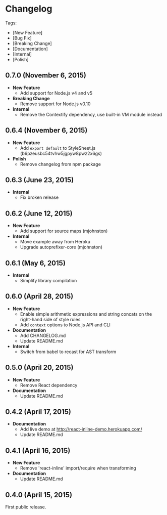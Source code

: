 # Changelog

Tags:

- [New Feature]
- [Bug Fix]
- [Breaking Change]
- [Documentation]
- [Internal]
- [Polish]

## 0.7.0 (November 6, 2015)

- **New Feature**
  - Add support for Node.js v4 and v5
- **Breaking Change**
  - Remove support for Node.js v0.10
- **Internal**
  - Remove the Contextify dependency, use built-in VM module instead

## 0.6.4 (November 6, 2015)

- **New Feature**
  - Add `export default` to StyleSheet.js (b6pzeusbc54tvhw5jgpyw8pwz2x6gs)
- **Polish**
  - Remove changelog from npm package

## 0.6.3 (June 23, 2015)

- **Internal**
  - Fix broken release

## 0.6.2 (June 12, 2015)

- **New Feature**
  - Add support for source maps (mjohnston)
- **Internal**
  - Move example away from Heroku
  - Upgrade autoprefixer-core (mjohnston)

## 0.6.1 (May 6, 2015)

- **Internal**
  - Simplify library compilation

## 0.6.0 (April 28, 2015)

- **New Feature**
  - Enable simple arithmetic expressions and string concats on the right-hand side of style rules
  - Add `context` options to Node.js API and CLI
- **Documentation**
  - Add CHANGELOG.md
  - Update README.md
- **Internal**
  - Switch from babel to recast for AST transform

## 0.5.0 (April 20, 2015)

- **New Feature**
  - Remove React dependency
- **Documentation**
  - Update README.md

## 0.4.2 (April 17, 2015)

- **Documentation**
  - Add live demo at http://react-inline-demo.herokuapp.com/
  - Update README.md

## 0.4.1 (April 16, 2015)

- **New Feature**
  - Remove 'react-inline' import/require when transforming
- **Documentation**
  - Update README.md

## 0.4.0 (April 15, 2015)

First public release.
